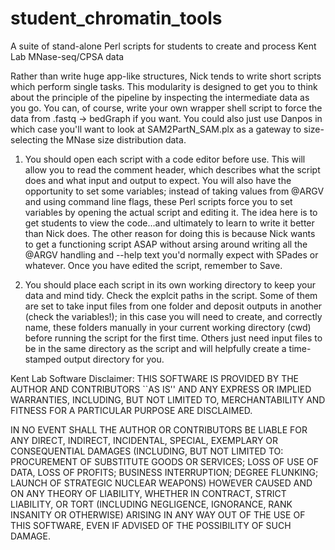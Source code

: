 # student_chromatin_tools
A suite of stand-alone Perl scripts for students to create and process Kent Lab MNase-seq/CPSA data

Rather than write huge app-like structures, Nick tends to write short scripts which perform single tasks. This modularity is designed to get you to think about the principle of the pipeline by inspecting the intermediate data as you go. You can, of course, write your own wrapper shell script to force the data from .fastq -> bedGraph if you want. You could also just use Danpos in which case you'll want to look at SAM2PartN_SAM.plx as a gateway to size-selecting the MNase size distribution data.

1. You should open each script with a code editor before use. This will allow you to read the comment header, which describes what the script does and what input and output to expect. You will also have the opportunity to set some variables; instead of taking values from @ARGV and using command line flags, these Perl scripts force you to set variables by opening the actual script and editing it. The idea here is to get students to view the code...and ultimately to learn to write it better than Nick does. The other reason for doing this is because Nick wants to get a functioning script ASAP without arsing around writing all the @ARGV handling and --help text you'd normally expect with SPades or whatever. Once you have edited the script, remember to Save.

2. You should place each script in its own working directory to keep your data and mind tidy. Check the explcit paths in the script. Some of them are set to take input files from one folder and deposit outputs in another (check the variables!); in this case you will need to create, and correctly name, these folders manually in your current working directory (cwd) before running the script for the first time. Others just need input files to be in the same directory as the script and will helpfully create a time-stamped output directory for you.

Kent Lab Software Disclaimer:
THIS SOFTWARE IS PROVIDED BY THE AUTHOR AND CONTRIBUTORS ``AS IS'' AND
ANY EXPRESS OR IMPLIED WARRANTIES, INCLUDING, BUT NOT LIMITED TO, 
MERCHANTABILITY AND FITNESS FOR A PARTICULAR PURPOSE ARE DISCLAIMED. 

IN NO EVENT SHALL THE AUTHOR OR CONTRIBUTORS BE LIABLE FOR ANY DIRECT, 
INDIRECT, INCIDENTAL, SPECIAL, EXEMPLARY OR CONSEQUENTIAL DAMAGES (INCLUDING,
BUT NOT LIMITED TO: PROCUREMENT OF SUBSTITUTE GOODS OR SERVICES; LOSS OF USE OF
DATA, LOSS OF PROFITS; BUSINESS INTERRUPTION; DEGREE FLUNKING; LAUNCH OF 
STRATEGIC NUCLEAR WEAPONS) HOWEVER CAUSED AND ON ANY THEORY OF LIABILITY,
WHETHER IN CONTRACT, STRICT LIABILITY, OR TORT (INCLUDING NEGLIGENCE, 
IGNORANCE, RANK INSANITY OR OTHERWISE) ARISING IN ANY WAY OUT OF THE USE
OF THIS SOFTWARE, EVEN IF ADVISED OF THE POSSIBILITY OF SUCH DAMAGE.
